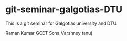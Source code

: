 # git-seminar-galgotias-DTU

This is a git seminar for Galgotias university and DTU.

Raman Kumar GCET
Sona Varshney
tanuj

